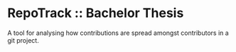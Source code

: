 # RepoTrack :: Bachelor Thesis
A tool for analysing how contributions are spread amongst contributors in a git project.
